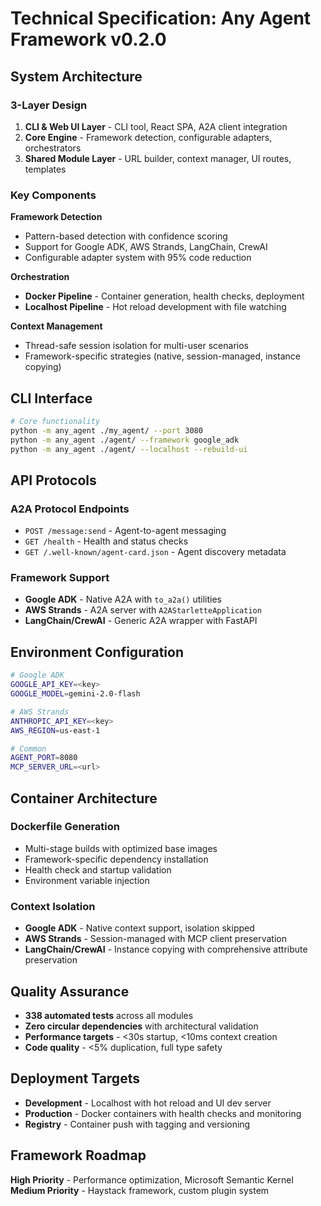 # Technical Specification: Any Agent Framework v0.2.0

## System Architecture

### 3-Layer Design
1. **CLI & Web UI Layer** - CLI tool, React SPA, A2A client integration
2. **Core Engine** - Framework detection, configurable adapters, orchestrators
3. **Shared Module Layer** - URL builder, context manager, UI routes, templates

### Key Components

**Framework Detection**
- Pattern-based detection with confidence scoring
- Support for Google ADK, AWS Strands, LangChain, CrewAI
- Configurable adapter system with 95% code reduction

**Orchestration**
- **Docker Pipeline** - Container generation, health checks, deployment
- **Localhost Pipeline** - Hot reload development with file watching

**Context Management**
- Thread-safe session isolation for multi-user scenarios
- Framework-specific strategies (native, session-managed, instance copying)

## CLI Interface

```bash
# Core functionality
python -m any_agent ./my_agent/ --port 3080
python -m any_agent ./agent/ --framework google_adk
python -m any_agent ./agent/ --localhost --rebuild-ui
```

## API Protocols

### A2A Protocol Endpoints
- `POST /message:send` - Agent-to-agent messaging
- `GET /health` - Health and status checks
- `GET /.well-known/agent-card.json` - Agent discovery metadata

### Framework Support
- **Google ADK** - Native A2A with `to_a2a()` utilities
- **AWS Strands** - A2A server with `A2AStarletteApplication`
- **LangChain/CrewAI** - Generic A2A wrapper with FastAPI

## Environment Configuration

```bash
# Google ADK
GOOGLE_API_KEY=<key>
GOOGLE_MODEL=gemini-2.0-flash

# AWS Strands
ANTHROPIC_API_KEY=<key>
AWS_REGION=us-east-1

# Common
AGENT_PORT=8080
MCP_SERVER_URL=<url>
```

## Container Architecture

### Dockerfile Generation
- Multi-stage builds with optimized base images
- Framework-specific dependency installation
- Health check and startup validation
- Environment variable injection

### Context Isolation
- **Google ADK** - Native context support, isolation skipped
- **AWS Strands** - Session-managed with MCP client preservation
- **LangChain/CrewAI** - Instance copying with comprehensive attribute preservation

## Quality Assurance

- **338 automated tests** across all modules
- **Zero circular dependencies** with architectural validation
- **Performance targets** - <30s startup, <10ms context creation
- **Code quality** - <5% duplication, full type safety

## Deployment Targets

- **Development** - Localhost with hot reload and UI dev server
- **Production** - Docker containers with health checks and monitoring
- **Registry** - Container push with tagging and versioning

## Framework Roadmap

**High Priority** - Performance optimization, Microsoft Semantic Kernel
**Medium Priority** - Haystack framework, custom plugin system